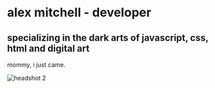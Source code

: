 # alex mitchell - developer
## specializing in the dark arts of javascript, css, html and digital art

mommy, i just came. 

![headshot 2](https://user-images.githubusercontent.com/84036991/126854921-96d090e5-e19c-442f-bbf5-34ae9f631c54.JPG)




